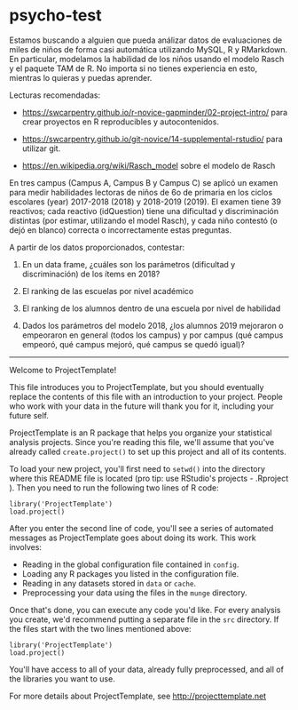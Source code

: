 # psycho-test

Estamos buscando a alguien que pueda análizar datos de evaluaciones de miles de niños de forma casi automática utilizando MySQL, R y RMarkdown. En particular, modelamos la habilidad de los niños usando el modelo Rasch y el paquete TAM de R. No importa si no tienes experiencia en esto, mientras lo quieras y puedas aprender.

Lecturas recomendadas:

* https://swcarpentry.github.io/r-novice-gapminder/02-project-intro/ para crear proyectos en R reproducibles y autocontenidos.

* https://swcarpentry.github.io/git-novice/14-supplemental-rstudio/ para utilizar git.

* https://en.wikipedia.org/wiki/Rasch_model sobre el modelo de Rasch




En tres campus (Campus A, Campus B y Campus C) se aplicó un examen para medir habilidades lectoras de niños de 6o de primaria en los ciclos escolares (year) 2017-2018 (2018) y 2018-2019 (2019). El examen tiene 39 reactivos; cada reactivo (idQuestion) tiene una dificultad y discriminación distintas (por estimar, utilizando el model Rasch), y cada niño contestó (o dejó en blanco) correcta o incorrectamente estas preguntas.

A partir de los datos proporcionados, contestar:

1. En un data frame, ¿cuáles son los parámetros (dificultad y discriminación) de los ítems en 2018?

2. El ranking de las escuelas por nivel académico

3. El ranking de los alumnos dentro de una escuela por nivel de habilidad

4. Dados los parámetros del modelo 2018, ¿los alumnos 2019 mejoraron o empeoraron en general (todos los campus) y por campus (qué campus empeoró, qué campus mejoró, qué campus se quedó igual)?  

------

Welcome to ProjectTemplate!

This file introduces you to ProjectTemplate, but you should eventually replace
the contents of this file with an introduction to your project. People who
work with your data in the future will thank you for it, including your future
self.

ProjectTemplate is an R package that helps you organize your statistical
analysis projects. Since you're reading this file, we'll assume that you've
already called `create.project()` to set up this project and all of its
contents.

To load your new project, you'll first need to `setwd()` into the directory
where this README file is located (pro tip: use RStudio's projects - .Rproject ). Then you need to run the following two
lines of R code:

	library('ProjectTemplate')
	load.project()

After you enter the second line of code, you'll see a series of automated
messages as ProjectTemplate goes about doing its work. This work involves:
* Reading in the global configuration file contained in `config`.
* Loading any R packages you listed in the configuration file.
* Reading in any datasets stored in `data` or `cache`.
* Preprocessing your data using the files in the `munge` directory.

Once that's done, you can execute any code you'd like. For every analysis
you create, we'd recommend putting a separate file in the `src` directory.
If the files start with the two lines mentioned above:

	library('ProjectTemplate')
	load.project()

You'll have access to all of your data, already fully preprocessed, and
all of the libraries you want to use.

For more details about ProjectTemplate, see http://projecttemplate.net
